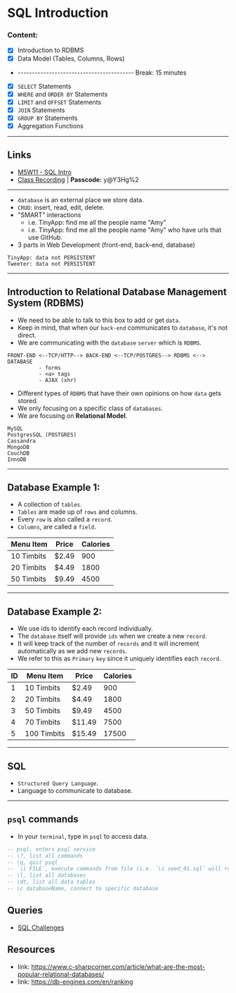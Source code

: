 # SQL Introduction

### Content:
- [X] Introduction to RDBMS
- [X] Data Model (Tables, Columns, Rows)
- ----------------------------------------- Break: 15 minutes
- [X] `SELECT` Statements
- [X] `WHERE` and `ORDER BY` Statements
- [X] `LIMIT` and `OFFSET` Statements
- [X] `JOIN` Statements
- [X] `GROUP BY` Statements
- [X] Aggregation Functions

---

## Links
* [M5W11 - SQL Intro](https://github.com/clopez11/WebFlex-Lectures-October18/tree/master/M4/W10)
* [Class Recording](https://us02web.zoom.us/rec/share/9FzbFh230mocYRSvdzQ45EHgD3IEv_iPBA5TLkVSYKxmB0nnc2L9Me6L0wP7KktX.C0qIwxqThUlspo2v?startTime=1641949507000) | **Passcode:** y@Y3Hg%2

---

* `database` is an external place we store data.
* `CRUD`: insert, read, edit, delete.
* "SMART" interactions
  * i.e. TinyApp: find me all the people name "Amy"
  * i.e. TinyApp: find me all the people name "Amy" who have urls that use GitHub.
* 3 parts in Web Development (front-end, back-end, database)

```
TinyApp: data not PERSISTENT
Tweeter: data not PERSISTENT
```

---

## Introduction to Relational Database Management System (RDBMS)
* We need to be able to talk to this box to add or get `data`.
* Keep in mind, that when our `back-end` communicates to `database`, it's not direct.
* We are communicating with the `database` `server` which is `RDBMS`.

```
FRONT-END <--TCP/HTTP--> BACK-END <--TCP/POSTGRES--> RDBMS <--> DATABASE
          - forms
          - <a> tags
          - AJAX (xhr)
```

* Different types of `RDBMS` that have their own opinions on how `data` gets stored.
* We only focusing on a specific class of `databases`.
* We are focusing on **Relational Model**.

```
MySQL
PostgresSQL (POSTGRES)
Cassandra
MongoDB
CouchDB
InnoDB
```

---

## Database Example 1:
* A collection of `tables`.
* `Tables` are made up of `rows` and columns.
* Every `row` is also called a `record`.
* `Columns`, are called a `field`.

Menu Item | Price | Calories
------------- | ------------- | -------------
10 Timbits  | $2.49  | 900
20 Timbits  | $4.49  | 1800
50 Timbits  | $9.49  | 4500

---

## Database Example 2:
* We use ids to identify each record individually.
* The `database` itself will provide `ids` when we create a new `record`.
* It will keep track of the number of `records` and it will increment automatically as we add new `records`.
* We refer to this as `Primary` `key` since it uniquely identifies each `record`.

ID | Menu Item | Price | Calories
------------- | ------------- | ------------- | -------------
1 | 10 Timbits  | $2.49  | 900
2 | 20 Timbits  | $4.49  | 1800
3 | 50 Timbits  | $9.49  | 4500
4 | 70 Timbits  | $11.49  | 7500
5 | 100 Timbits  | $15.49  | 17500

---

## SQL
* `Structured Query Language`.
* Language to communicate to database.

---

## `psql` commands
* In your `terminal`, type in `psql` to access data.

```sql
-- psql, enters psql service
-- \?, list all commands
-- \q, quit psql
-- `\i FILE`, execute commands from file (i.e. `\i seed_01.sql` will run all the `SQL` commands in file).q
-- \l, list all databases
-- \dt, list all data tables
-- \c databaseName, connect to specific database
```

## Queries
* [SQL Challenges]()

## Resources
* link: https://www.c-sharpcorner.com/article/what-are-the-most-popular-relational-databases/
* link: https://db-engines.com/en/ranking